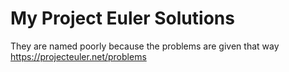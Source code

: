 # My Project Euler Solutions

They are named poorly because the problems are given that way
https://projecteuler.net/problems